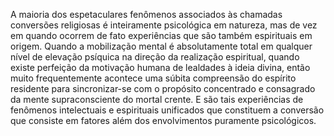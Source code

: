 ﻿A maioria dos espetaculares fenômenos associados às chamadas conversões religiosas é inteiramente psicológica em natureza, mas de vez em quando ocorrem de fato experiências que são também espirituais em origem. Quando a mobilização mental é absolutamente total em qualquer nível de elevação psíquica na direção da realização espiritual, quando existe perfeição da motivação humana de lealdades à ideia divina, então muito frequentemente acontece uma súbita compreensão do espírito residente para sincronizar-se com o propósito concentrado e consagrado da mente supraconsciente do mortal crente. E são tais experiências de fenômenos intelectuais e espirituais unificados que constituem a conversão que consiste em fatores além dos envolvimentos puramente psicológicos.
